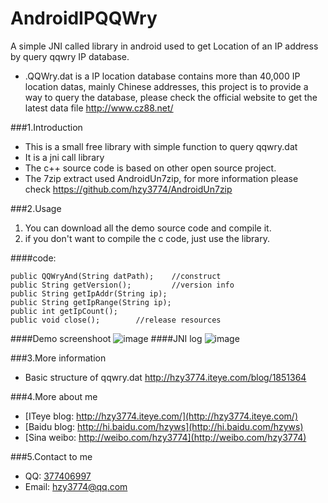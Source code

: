 AndroidIPQQWry
==============

A simple JNI called library in android used to get Location of an IP address by query qqwry IP database. 


* .QQWry.dat is a IP location database contains more than 40,000 IP location datas, mainly 
Chinese addresses, this project is to provide a way to query the database, please check the
official website to get the latest data file http://www.cz88.net/ <br>

###1.Introduction
* This is a small free library with simple function to query qqwry.dat
* It is a jni call library
* The c++ source code is based on other open source project.
* The 7zip extract used AndroidUn7zip, for more information please check
https://github.com/hzy3774/AndroidUn7zip

###2.Usage

1. You can download all the demo source code and compile it.<br>
2. if you don't want to compile the c code, just use the library.


####code:

    public QQWryAnd(String datPath);    //construct
    public String getVersion();         //version info
    public String getIpAddr(String ip);
    public String getIpRange(String ip);
    public int getIpCount();
    public void close();        //release resources
####Demo screenshoot
![image](https://raw.githubusercontent.com/hzy3774/AndroidIPQQWry/master/image/demo_screen.gif)
####JNI log
![image](https://raw.githubusercontent.com/hzy3774/AndroidIPQQWry/master/image/jnilog.png)


###3.More information
* Basic structure of qqwry.dat http://hzy3774.iteye.com/blog/1851364 <br>

###4.More about me
* [ITeye blog: http://hzy3774.iteye.com/](http://hzy3774.iteye.com/)
* [Baidu blog: http://hi.baidu.com/hzyws](http://hi.baidu.com/hzyws)
* [Sina weibo: http://weibo.com/hzy3774](http://weibo.com/hzy3774)

###5.Contact to me
* QQ: [377406997](http://wpa.qq.com/msgrd?v=3&uin=377406997&site=qq&menu=yes)
* Email: [hzy3774@qq.com](mailto:hzy3774@qq.com)

